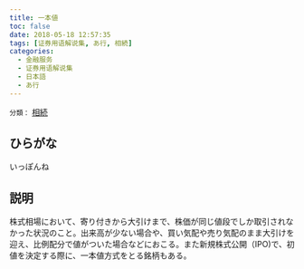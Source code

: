 ```yaml
---
title: 一本値
toc: false
date: 2018-05-18 12:57:35
tags: [证券用语解说集, あ行, 相続]
categories:
  - 金融服务
  - 证券用语解说集
  - 日本語
  - あ行
---
```


`分類：` [相続](/tags/相続/)

## ひらがな

いっぽんね

## 説明

株式相場において、寄り付きから大引けまで、株価が同じ値段でしか取引されなかった状況のこと。出来高が少ない場合や、買い気配や売り気配のまま大引けを迎え、比例配分で値がついた場合などにおこる。また新規株式公開（IPO)で、初値を決定する際に、一本値方式をとる銘柄もある。
